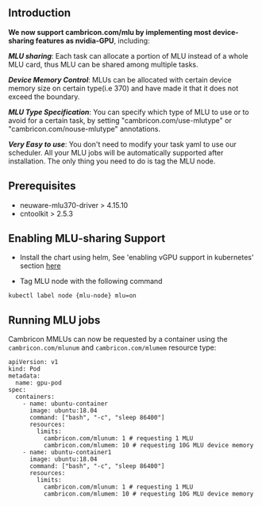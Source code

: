 ## Introduction

**We now support cambricon.com/mlu by implementing most device-sharing features as nvidia-GPU**, including:

***MLU sharing***: Each task can allocate a portion of MLU instead of a whole MLU card, thus MLU can be shared among multiple tasks.

***Device Memory Control***: MLUs can be allocated with certain device memory size on certain type(i.e 370) and have made it that it does not exceed the boundary.

***MLU Type Specification***: You can specify which type of MLU to use or to avoid for a certain task, by setting "cambricon.com/use-mlutype" or "cambricon.com/nouse-mlutype" annotations. 

***Very Easy to use***: You don't need to modify your task yaml to use our scheduler. All your MLU jobs will be automatically supported after installation. The only thing you need to do is tag the MLU node.

## Prerequisites

* neuware-mlu370-driver > 4.15.10
* cntoolkit > 2.5.3

## Enabling MLU-sharing Support

* Install the chart using helm, See 'enabling vGPU support in kubernetes' section [here](../Readme.md)

* Tag MLU node with the following command
```
kubectl label node {mlu-node} mlu=on
```

## Running MLU jobs

Cambricon MMLUs can now be requested by a container
using the `cambricon.com/mlunum` and `cambricon.com/mlumem` resource type:

```
apiVersion: v1
kind: Pod
metadata:
  name: gpu-pod
spec:
  containers:
    - name: ubuntu-container
      image: ubuntu:18.04
      command: ["bash", "-c", "sleep 86400"]
      resources:
        limits:
          cambricon.com/mlunum: 1 # requesting 1 MLU
          cambricon.com/mlumem: 10 # requesting 10G MLU device memory
    - name: ubuntu-container1
      image: ubuntu:18.04
      command: ["bash", "-c", "sleep 86400"]
      resources:
        limits:
          cambricon.com/mlunum: 1 # requesting 1 MLU
          cambricon.com/mlumem: 10 # requesting 10G MLU device memory
```
